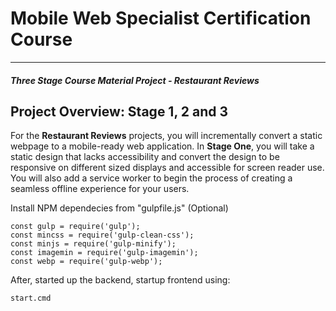 # Mobile Web Specialist Certification Course
---
#### _Three Stage Course Material Project - Restaurant Reviews_

## Project Overview: Stage 1, 2 and 3

For the **Restaurant Reviews** projects, you will incrementally convert a static webpage to a mobile-ready web application. In **Stage One**, you will take a static design that lacks accessibility and convert the design to be responsive on different sized displays and accessible for screen reader use. You will also add a service worker to begin the process of creating a seamless offline experience for your users.


Install NPM dependecies from "gulpfile.js" (Optional)
```
const gulp = require('gulp');
const mincss = require('gulp-clean-css');
const minjs = require('gulp-minify');
const imagemin = require('gulp-imagemin');
const webp = require('gulp-webp');
```

After, started up the backend, startup frontend using:
```
start.cmd
```

